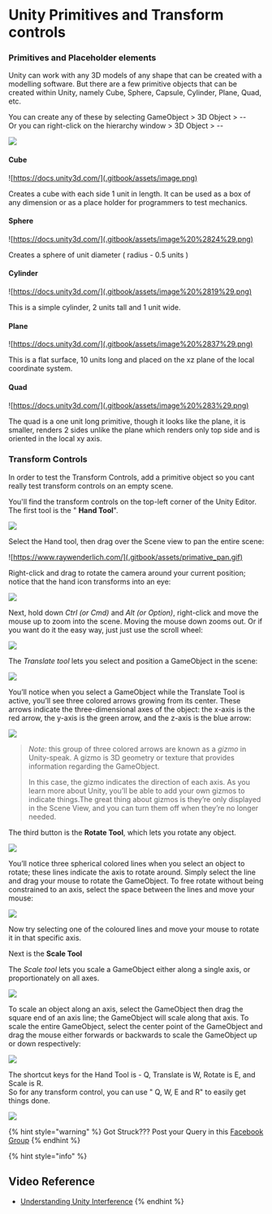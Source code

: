 # Unity Primitives and Transform controls

### Primitives and Placeholder elements

Unity can work with any 3D models of any shape that can be created with a modelling software. But there are a few  primitive objects that can be created within Unity, namely Cube, Sphere, Capsule, Cylinder, Plane, Quad, etc. 

You can create any of these by selecting GameObject &gt; 3D Object &gt; --  
Or you can right-click on the hierarchy window &gt; 3D Object &gt; --

![](.gitbook/assets/18.jpg)

#### Cube

![https://docs.unity3d.com/](.gitbook/assets/image.png)

Creates a cube with each side 1 unit in length. It can be used as a box of any dimension or as a place holder for programmers to test mechanics.

#### Sphere

![https://docs.unity3d.com/](.gitbook/assets/image%20%2824%29.png)

Creates a sphere of unit diameter \( radius - 0.5 units \)

#### Cylinder

![https://docs.unity3d.com/](.gitbook/assets/image%20%2819%29.png)

This is a simple cylinder, 2 units tall and 1 unit wide.

#### Plane

![https://docs.unity3d.com/](.gitbook/assets/image%20%2837%29.png)

This is a flat surface, 10 units long and placed on the xz plane of the local coordinate system.

#### Quad

![https://docs.unity3d.com/](.gitbook/assets/image%20%283%29.png)

The quad is a one unit long primitive, though it looks like the plane, it is smaller, renders 2 sides unlike the plane which renders only top side and is oriented in the local xy axis.

### Transform Controls

In order to test the Transform Controls, add a primitive object so you cant really test transform controls on an empty scene. 

You'll find the transform controls on the top-left corner of the Unity Editor. The first tool is the " **Hand Tool**".

![](.gitbook/assets/19.jpg)

Select the Hand tool, then drag over the Scene view to pan the entire scene:

![https://www.raywenderlich.com/](.gitbook/assets/primative_pan.gif)

Right-click and drag to rotate the camera around your current position; notice that the hand icon transforms into an eye:

![](.gitbook/assets/primative_rotate_scene.gif)

Next, hold down _Ctrl \(or Cmd\)_ and _Alt \(or Option\)_, right-click and move the mouse up to zoom into the scene. Moving the mouse down zooms out. Or if you want do it the easy way, just just use the scroll wheel:

![](.gitbook/assets/primative_zoom.gif)

 The _Translate tool_ lets you select and position a GameObject in the scene:

![](.gitbook/assets/20.jpg)

 You’ll notice when you select a GameObject while the Translate Tool is active, you’ll see three colored arrows growing from its center. These arrows indicate the three-dimensional axes of the object: the x-axis is the red arrow, the y-axis is the green arrow, and the z-axis is the blue arrow:

![](.gitbook/assets/primative_transform.gif)

> _Note:_ this group of three colored arrows are known as a _gizmo_ in Unity-speak. A gizmo is 3D geometry or texture that provides information regarding the GameObject.
>
> In this case, the gizmo indicates the direction of each axis. As you learn more about Unity, you’ll be able to add your own gizmos to indicate things.The great thing about gizmos is they’re only displayed in the Scene View, and you can turn them off when they’re no longer needed.

 The third button is the **Rotate Tool**, which lets you rotate any object.

![](.gitbook/assets/21.jpg)

 You’ll notice three spherical colored lines when you select an object to rotate; these lines indicate the axis to rotate around. Simply select the line and drag your mouse to rotate the GameObject. To free rotate without being constrained to an axis, select the space between the lines and move your mouse:

![](.gitbook/assets/primative_rotate.gif)

Now try selecting one of the coloured lines and move your mouse to rotate it in that specific axis.

Next is the **Scale Tool**

The _Scale tool_ lets you scale a GameObject either along a single axis, or proportionately on all axes.

![](.gitbook/assets/22.jpg)

 To scale an object along an axis, select the GameObject then drag the square end of an axis line; the GameObject will scale along that axis. To scale the entire GameObject, select the center point of the GameObject and drag the mouse either forwards or backwards to scale the GameObject up or down respectively:

![](.gitbook/assets/primative_scale.gif)

The shortcut keys for the Hand Tool is - Q, Translate is W, Rotate is E, and Scale is R.   
So for any transform control, you can use " Q, W, E and R" to easily get things done.

![](.gitbook/assets/image%20%2825%29.png)



{% hint style="warning" %}
Got Struck??? Post your Query in this [Facebook Group](https://www.facebook.com/groups/soi.vr/)
{% endhint %}

{% hint style="info" %}
## Video Reference

* [Understanding Unity Interference](https://www.youtube.com/watch?v=z92ZfYEyojI) 
{% endhint %}



